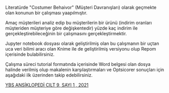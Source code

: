 Literatürde "Costumer Behaivor" (Müşteri Davranışları) olarak geçmekte olan konunun bir çalışması yaapılmıştır. 

Amaç müşterileri analiz edip bu müşterilerin bir ürünü (indirim oranları müşteriden müşteriye göre değişkentedir) yüzde kaç indirim ile gerçekleştirebileceğinin bir çalışmasını gerçekleştirmektir. 

Jupyter notebook dosyası olarak geliştirilmiş olan bu çalışmanın bir uçtan uca  veri bilimi aracı olan Knime ile de geliştirilmiş versiyonu olup Repom içerisinde bulabilirsiniz. 

Çalışma süreci tutorial formatında içerisinde Word belgesi olan dosya halinde verilmiş olup makalenin karşılaştırmaları ve Optsicorer sonuçları için aşağıdaki ilk üzerinden takip edebilirsiniz. 
<br>

<div aling="center">
 <a  href="http://ybsansiklopedi.com/wp-content/uploads/2021/05/Berkay_AKAR-3.pdf" aling="center" >YBS ANSİKLOPEDİ CILT 9, SAYI 1 , 2021</a>
</div>

<br>
